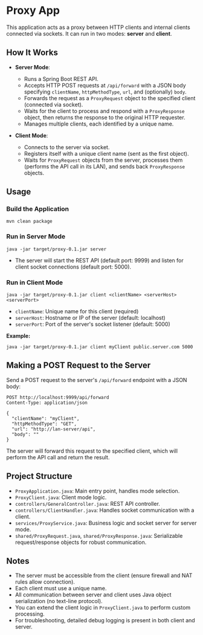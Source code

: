 # Proxy App

This application acts as a proxy between HTTP clients and internal clients connected via sockets. It can run in two modes: **server** and **client**.

## How It Works

- **Server Mode**:
  - Runs a Spring Boot REST API.
  - Accepts HTTP POST requests at `/api/forward` with a JSON body specifying `clientName`, `httpMethodType`, `url`, and (optionally) `body`.
  - Forwards the request as a `ProxyRequest` object to the specified client (connected via socket).
  - Waits for the client to process and respond with a `ProxyResponse` object, then returns the response to the original HTTP requester.
  - Manages multiple clients, each identified by a unique name.

- **Client Mode**:
  - Connects to the server via socket.
  - Registers itself with a unique client name (sent as the first object).
  - Waits for `ProxyRequest` objects from the server, processes them (performs the API call in its LAN), and sends back `ProxyResponse` objects.

## Usage

### Build the Application

```
mvn clean package
```

### Run in Server Mode

```
java -jar target/proxy-0.1.jar server
```
- The server will start the REST API (default port: 9999) and listen for client socket connections (default port: 5000).

### Run in Client Mode

```
java -jar target/proxy-0.1.jar client <clientName> <serverHost> <serverPort>
```
- `clientName`: Unique name for this client (required)
- `serverHost`: Hostname or IP of the server (default: localhost)
- `serverPort`: Port of the server's socket listener (default: 5000)

**Example:**
```
java -jar target/proxy-0.1.jar client myClient public.server.com 5000
```

## Making a POST Request to the Server

Send a POST request to the server's `/api/forward` endpoint with a JSON body:

```
POST http://localhost:9999/api/forward
Content-Type: application/json

{
  "clientName": "myClient",
  "httpMethodType": "GET",
  "url": "http://lan-server/api",
  "body": ""
}
```

The server will forward this request to the specified client, which will perform the API call and return the result.

## Project Structure

- `ProxyApplication.java`: Main entry point, handles mode selection.
- `ProxyClient.java`: Client mode logic.
- `controllers/GeneralController.java`: REST API controller.
- `controllers/ClientHandler.java`: Handles socket communication with a client.
- `services/ProxyService.java`: Business logic and socket server for server mode.
- `shared/ProxyRequest.java`, `shared/ProxyResponse.java`: Serializable request/response objects for robust communication.

## Notes
- The server must be accessible from the client (ensure firewall and NAT rules allow connection).
- Each client must use a unique name.
- All communication between server and client uses Java object serialization (no text-line protocol).
- You can extend the client logic in `ProxyClient.java` to perform custom processing.
- For troubleshooting, detailed debug logging is present in both client and server.
